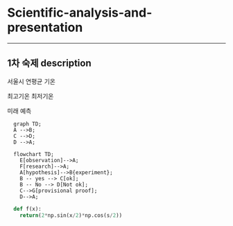 # Scientific-analysis-and-presentation
--------

## 1차 숙제 description
서울시 연평균 기온

최고기온 최저기온

미래 예측

```mermaid
  graph TD;
  A -->B;
  C -->D;
  D -->A;
```
```mermaid
  flowchart TD;
    E[observation]-->A;
    F[research]-->A;
    A[hypothesis]-->B{experiment};
    B -- yes --> C[ok];
    B -- No --> D[Not ok];
    C-->G[provisional proof];
    D-->A;
```
```python
  def f(x):
    return(2*np.sin(x/2)*np.cos(s/2))

```
